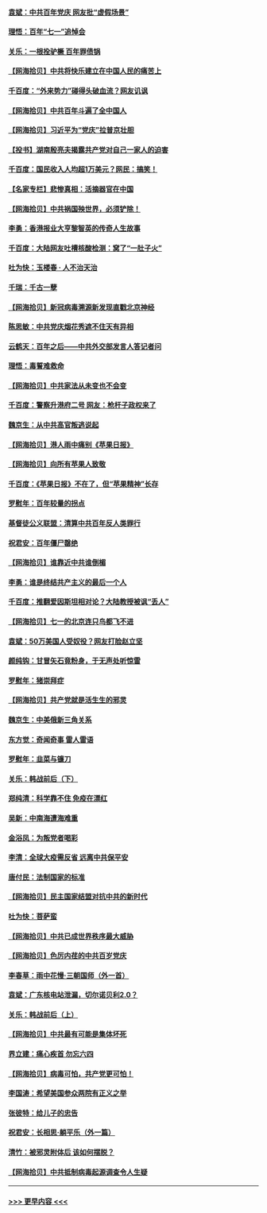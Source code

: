 #### [袁斌：中共百年党庆 网友批“虚假场景”](../pages/nsc993/n13066385.md?t=07041851) 
#### [理悟：百年“七一”追悼会](../pages/nsc993/n13066106.md?t=07041851) 
#### [关乐：一根拴驴橛 百年罪债锅](../pages/nsc993/n13066089.md?t=07041851) 
#### [【网海拾贝】中共将快乐建立在中国人民的痛苦上](../pages/nsc993/n13064939.md?t=07041851) 
#### [千百度：“外来势力”碰得头破血流？网友讥讽](../pages/nsc993/n13064878.md?t=07041851) 
#### [【网海拾贝】中共百年斗遍了全中国人](../pages/nsc993/n13060020.md?t=07041851) 
#### [【网海拾贝】习近平为“党庆”拉普京壮胆](../pages/nsc993/n13057781.md?t=07041851) 
#### [【投书】湖南殷亮夫揭露共产党对自己一家人的迫害](../pages/nsc993/n13057744.md?t=07041851) 
#### [千百度：国民收入人均超1万美元？网民：搞笑！](../pages/nsc993/n13057692.md?t=07041851) 
#### [【名家专栏】悲惨真相：活摘器官在中国](../pages/nsc993/n13056611.md?t=07041851) 
#### [【网海拾贝】中共祸国殃世界，必须铲除！](../pages/nsc993/n13056011.md?t=07041851) 
#### [李勇：香港报业大亨黎智英的传奇人生故事](../pages/nsc993/n13055258.md?t=07041851) 
#### [千百度：大陆网友吐槽核酸检测：窝了“一肚子火”](../pages/nsc993/n13055194.md?t=07041851) 
#### [吐为快：玉楼春 · 人不治天治](../pages/nsc993/n13054028.md?t=07041851) 
#### [千瑞：千古一孽](../pages/nsc993/n13054016.md?t=07041851) 
#### [【网海拾贝】新冠病毒溯源新发现直戳北京神经](../pages/nsc993/n13052425.md?t=07041851) 
#### [陈思敏：中共党庆烟花秀遮不住天有异相](../pages/nsc993/n13052020.md?t=07041851) 
#### [云鹤天：百年之后——中共外交部发言人答记者问](../pages/nsc993/n13051604.md?t=07041851) 
#### [理悟：毒誓难救命](../pages/nsc993/n13051601.md?t=07041851) 
#### [【网海拾贝】中共家法从未变也不会变](../pages/nsc993/n13050366.md?t=07041851) 
#### [千百度：警察升港府二号 网友：枪杆子政权来了](../pages/nsc993/n13050261.md?t=07041851) 
#### [魏京生：从中共高官叛逃说起](../pages/nsc993/n13048997.md?t=07041851) 
#### [【网海拾贝】港人雨中痛别《苹果日报》](../pages/nsc993/n13048941.md?t=07041851) 
#### [【网海拾贝】向所有苹果人致敬](../pages/nsc993/n13046795.md?t=07041851) 
#### [千百度：《苹果日报》不在了，但“苹果精神”长存](../pages/nsc993/n13046703.md?t=07041851) 
#### [罗慰年：百年较量的拐点](../pages/nsc993/n13046542.md?t=07041851) 
#### [基督徒公义联盟：清算中共百年反人类罪行](../pages/nsc993/n13046499.md?t=07041851) 
#### [祝君安：百年僵尸罄绝](../pages/nsc993/n13045595.md?t=07041851) 
#### [【网海拾贝】谁靠近中共谁倒楣](../pages/nsc993/n13044667.md?t=07041851) 
#### [李勇：谁是终结共产主义的最后一个人](../pages/nsc993/n13044397.md?t=07041851) 
#### [千百度：推翻爱因斯坦相对论？大陆教授被讽“丢人”](../pages/nsc993/n13043908.md?t=07041851) 
#### [【网海拾贝】七一的北京连只鸟都飞不进](../pages/nsc993/n13041377.md?t=07041851) 
#### [袁斌：50万美国人受奴役？网友打脸赵立坚](../pages/nsc993/n13041330.md?t=07041851) 
#### [颜纯钩：甘冒矢石竟粉身，于无声处听惊雷](../pages/nsc993/n13041140.md?t=07041851) 
#### [罗慰年：猪崇拜症](../pages/nsc993/n13041071.md?t=07041851) 
#### [【网海拾贝】共产党就是活生生的邪灵](../pages/nsc993/n13036627.md?t=07041851) 
#### [魏京生：中美俄新三角关系](../pages/nsc993/n13035986.md?t=07041851) 
#### [东方觉：奇闻奇事 雷人雷语](../pages/nsc993/n13035878.md?t=07041851) 
#### [罗慰年：韭菜与镰刀](../pages/nsc993/n13034374.md?t=07041851) 
#### [关乐：韩战前后（下）](../pages/nsc993/n13034113.md?t=07041851) 
#### [郑纯清：科学靠不住 免疫在漂红](../pages/nsc993/n13034093.md?t=07041851) 
#### [吴新：中南海遭海难重](../pages/nsc993/n13034084.md?t=07041851) 
#### [金浴凤：为叛党者喝彩](../pages/nsc993/n13034058.md?t=07041851) 
#### [李清：全球大疫需反省 远离中共保平安](../pages/nsc993/n13033784.md?t=07041851) 
#### [唐付民：法制国家的标准](../pages/nsc993/n13032944.md?t=07041851) 
#### [【网海拾贝】民主国家结盟对抗中共的新时代](../pages/nsc993/n13031717.md?t=07041851) 
#### [吐为快：菩萨蛮](../pages/nsc993/n13030033.md?t=07041851) 
#### [【网海拾贝】中共已成世界秩序最大威胁](../pages/nsc993/n13028138.md?t=07041851) 
#### [【网海拾贝】色厉内荏的中共百岁党庆](../pages/nsc993/n13025582.md?t=07041851) 
#### [李春草：雨中花慢‧三朝国师（外一首）](../pages/nsc993/n13025567.md?t=07041851) 
#### [袁斌：广东核电站泄漏，切尔诺贝利2.0？](../pages/nsc993/n13025475.md?t=07041851) 
#### [关乐：韩战前后（上）](../pages/nsc993/n13025387.md?t=07041851) 
#### [【网海拾贝】中共最有可能是集体坏死](../pages/nsc993/n13023101.md?t=07041851) 
#### [界立建：痛心疾首 勿忘六四](../pages/nsc993/n13022339.md?t=07041851) 
#### [【网海拾贝】病毒可怕，共产党更可怕！](../pages/nsc993/n13020728.md?t=07041851) 
#### [李国涛：希望美国参众两院有正义之举](../pages/nsc993/n13020674.md?t=07041851) 
#### [张彼特：给儿子的忠告](../pages/nsc993/n13018934.md?t=07041851) 
#### [祝君安：长相思‧躺平乐（外一篇）](../pages/nsc993/n13018923.md?t=07041851) 
#### [清竹：被邪灵附体后 该如何摆脱？](../pages/nsc993/n13018877.md?t=07041851) 
#### [【网海拾贝】中共抵制病毒起源调查令人生疑](../pages/nsc993/n13017785.md?t=07041851) 

----
#### [ >>> 更早内容 <<< ](../indexes/nsc993-earlier.md)
